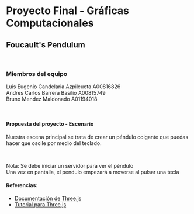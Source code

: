<h1>Proyecto Final - Gráficas Computacionales</h1>
<h2>Foucault's Pendulum</h2>
<br>
<h3>Miembros del equipo</h3>
<p>
    Luis Eugenio Candelaria Azpilcueta A00816826 <br>
    Andres Carlos Barrera Basilio A00815749 <br>
    Bruno Mendez Maldonado A01194018
</p>
<br>
<h4>Propuesta del proyecto - Escenario</h4>
<p>
    Nuestra escena principal se trata de crear un péndulo colgante que puedas hacer que oscile por medio del teclado.
</p>
<br>
<p>
    Nota: Se debe iniciar un servidor para ver el péndulo <br>
    Una vez en pantalla, el pendulo empezará a moverse al pulsar una tecla
</p>
<h4>Referencias: </h4>
<ul>
    <li><a href="https://threejs.org/docs/">Documentación de Three.js</a></li>
    <li><a href="https://youtu.be/6oFvqLfRnsU">Tutorial para Three.js</a></li>
</ul>